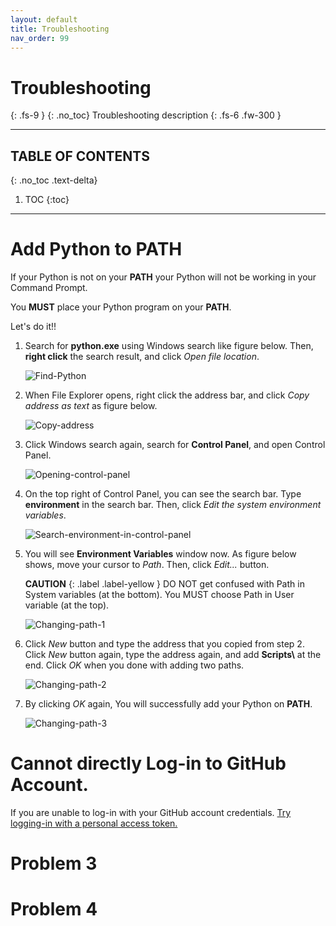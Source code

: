 ```yaml
---
layout: default
title: Troubleshooting
nav_order: 99
---
```


# Troubleshooting
{: .fs-9 }
{: .no_toc}
Troubleshooting description
{: .fs-6 .fw-300 }

---

## TABLE OF CONTENTS
{: .no_toc .text-delta}
1. TOC
{:toc}

---

# Add Python to PATH

If your Python is not on your **PATH** your Python will not be working in your Command Prompt.

You **MUST** place your Python program on your **PATH**.

Let's do it!!

1. Search for **python.exe** using Windows search like figure below. Then, **right click** the search result, and click *Open file location*.

    ![Find-Python](https://github.com/harryseo1992/Pycharm-For-Dummies/blob/gh-pages/assets/images/find_python.png?raw=true "Find Python")

2. When File Explorer opens, right click the address bar, and click *Copy address as text* as figure below.

    ![Copy-address](https://github.com/harryseo1992/Pycharm-For-Dummies/blob/gh-pages/assets/images/copy_address_as_text.png?raw=true "Copy address")

3. Click Windows search again, search for **Control Panel**, and open Control Panel.

    ![Opening-control-panel](https://github.com/harryseo1992/Pycharm-For-Dummies/blob/gh-pages/assets/images/opening_control_panel.png?raw=true "Opening control panel")

4. On the top right of Control Panel, you can see the search bar. Type **environment** in the search bar. Then, click *Edit the system environment variables*.

    ![Search-environment-in-control-panel](https://github.com/harryseo1992/Pycharm-For-Dummies/blob/gh-pages/assets/images/search_environment_in_control_panel.png?raw=true "Search environment in control panel")


5. You will see **Environment Variables** window now. As figure below shows, move your cursor to *Path*. Then, click *Edit...* button.

    **CAUTION**
      {: .label .label-yellow }
          DO NOT get confused with Path in System variables (at the bottom).
          You MUST choose Path in User variable (at the top).

    ![Changing-path-1](https://github.com/harryseo1992/Pycharm-For-Dummies/blob/gh-pages/assets/images/changing_path.png?raw=true "Changing path 1")

6. Click *New* button and type the address that you copied from step 2. Click *New* button again, type the address again, and add **Scripts\\** at the end. Click *OK* when you done with adding two paths.

    ![Changing-path-2](https://github.com/harryseo1992/Pycharm-For-Dummies/blob/gh-pages/assets/images/changing_path_2.png?raw=true "Changing path 2")

7. By clicking *OK* again, You will successfully add your Python on **PATH**.

    ![Changing-path-3](https://github.com/harryseo1992/Pycharm-For-Dummies/blob/gh-pages/assets/images/changing_path_3.png?raw=true "Changing path 3")

# Cannot directly Log-in to GitHub Account.
If you are unable to log-in with your GitHub account credentials. [Try logging-in with a personal access token.](./ui-components/ui-components.md)

# Problem 3

# Problem 4
